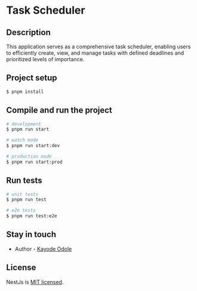 # Task Scheduler

## Description

This application serves as a comprehensive task scheduler, enabling users to efficiently create, view, and manage tasks with defined deadlines and prioritized levels of importance.

## Project setup

```bash
$ pnpm install
```

## Compile and run the project

```bash
# development
$ pnpm run start

# watch mode
$ pnpm run start:dev

# production mode
$ pnpm run start:prod
```

## Run tests

```bash
# unit tests
$ pnpm run test

# e2e tests
$ pnpm run test:e2e

```

## Stay in touch

- Author - [Kayode Odole](https://twitter.com/odolekay)

## License

NestJs is [MIT licensed](https://github.com/nestjs/nest/blob/master/LICENSE).
